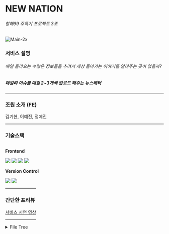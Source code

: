 # NEW NATION
###### 항해99 주특기 프로젝트 3조

<img src="https://i.ibb.co/K9M7yvy/Main-2x.jpg" alt="Main-2x" border="0">

### 서비스 설명
###### 매일 올라오는 수많은 정보들을 추려서 세상 돌아가는 이야기를 알려주는 곳이 없을까?
##### 데일리 이슈를 매일 2~3개씩 업로드 해주는 뉴스레터   
------

### 조원 소개 (FE)
김기현, 이예진, 정예진   

------

### 기술스택   
<div style="display:flex; flex-direction:column; align-items:flex-start;">
    <p><strong>Frontend</strong></p>
    <div>
        <img src="https://img.shields.io/badge/javascript-F7DF1E?style=flat-square&logo=javascript&logoColor=black">
        <img src="https://img.shields.io/badge/react-61DAFB?style=flat-square&logo=react&logoColor=black"> 
        <img src="https://img.shields.io/badge/html5-E34F26?style=flat-square&logo=html5&logoColor=white"> 
        <img src="https://img.shields.io/badge/css-1572B6?style=flat-square&logo=css3&logoColor=white"> 
    </div>   

<p><strong>Version Control</strong></p>
    <div>
        <img src="https://img.shields.io/badge/git-F05032?style=flat-square&logo=git&logoColor=white">
        <img src="https://img.shields.io/badge/github-ffffff?style=flat-square&logo=github&logoColor=black"> 

------
            
### 간단한 프리뷰   

[서비스 시연 영상](https://youtu.be/z-lbQEZ--Wk)

------

<details>
<summary>File Tree</summary>   
<img src="https://i.ibb.co/C9VbRxL/filetree.jpg" alt="filetree" border="0">
</details>   


